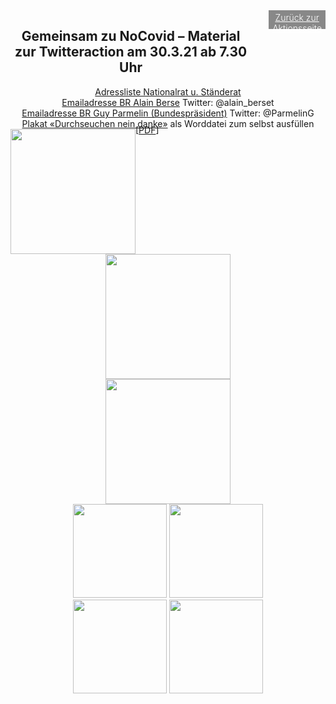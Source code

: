 <html>
  <head>
    <title>Gemeinsam zu NoCovid</title>
    <meta charset="utf-8" />
    <meta http-equiv="expires" content="0">
  <style>
 /* FONTS */
 @import url("https://fonts.googleapis.com/css?family=Open+Sans+Condensed:300,700");
</style>
  </head>
  <body>
  <header>
 <div style="display:flex;"><h2>Gemeinsam zu NoCovid – Material zur Twitteraction am 30.3.21 ab 7.30 Uhr</h2> <div style="margin-left:2em;padding:3px 6px 0 6px;background-color:#888;color:#fff;font-weight:300;height:27px!important;"><a href="material" style="color:#fff;">Zurück zur Aktionsseite</a></div></div>
<div class="twocol">
<div class="ntext">
  <a href="https://github.com/pnwscm60/CovidStrategyCH/raw/main/strategy/raete.pdf">Adressliste Nationalrat u. Ständerat</a><br/>
  <a href="mailto:info@gs-edi.admin.ch">Emailadresse BR Alain Berse</a> Twitter: @alain_berset<br/>
  <a href="mailto:info@gs-edi.admin.ch">Emailadresse BR Guy Parmelin (Bundespräsident)</a> Twitter: @ParmelinG<br/>
  <a href="https://github.com/pnwscm60/CovidStrategyCH/raw/main/strategy/DurchseuchungNeinDanke.docx">Plakat «Durchseuchen nein danke»</a> als Worddatei zum selbst ausfüllen<br/>
  <div style="display:flex;"><a href="https://user-images.githubusercontent.com/46749603/112768543-c4319580-901c-11eb-95fd-c7db4ca744d4.png"><img src="https://user-images.githubusercontent.com/46749603/112768543-c4319580-901c-11eb-95fd-c7db4ca744d4.png" style="width:200px;"></a><div style="margin-top:-0.5em;"> [<a href="https://github.com/pnwscm60/CovidStrategyCH/raw/main/images/nocovidhand.pdf">PDF</a>]</div></div>
  <a href="https://user-images.githubusercontent.com/46749603/112768589-ff33c900-901c-11eb-895b-2e2e48f2e3a8.png"><img src="https://user-images.githubusercontent.com/46749603/112768589-ff33c900-901c-11eb-895b-2e2e48f2e3a8.png" style="width:200px;"></a><br/>
  <a href="https://user-images.githubusercontent.com/46749603/112768609-12469900-901d-11eb-982f-8829b65fc75d.png"><img src="https://user-images.githubusercontent.com/46749603/112768609-12469900-901d-11eb-982f-8829b65fc75d.png" style="width:200px;"></a><br/>
  <a href="https://user-images.githubusercontent.com/46749603/112768590-ffcc5f80-901c-11eb-85e6-d1f87bd256f6.png"><img src="https://user-images.githubusercontent.com/46749603/112768590-ffcc5f80-901c-11eb-85e6-d1f87bd256f6.png" style="width:150px;"></a>
  <a href="https://user-images.githubusercontent.com/46749603/112769837-8edc7600-9023-11eb-9df9-80bfb6f6e713.png"><img src="https://user-images.githubusercontent.com/46749603/112769837-8edc7600-9023-11eb-9df9-80bfb6f6e713.png" style="width:150px;"></a>
  <br/>
  <a href="https://user-images.githubusercontent.com/46749603/112769838-8f750c80-9023-11eb-9a5c-33d8cd4d9e5b.png"><img src="https://user-images.githubusercontent.com/46749603/112769838-8f750c80-9023-11eb-9a5c-33d8cd4d9e5b.png" style="width:150px;"></a>
  <a href="https://user-images.githubusercontent.com/46749603/112769839-900da300-9023-11eb-8b4a-ca4a2a02dbb7.png"><img src="https://user-images.githubusercontent.com/46749603/112769839-900da300-9023-11eb-8b4a-ca4a2a02dbb7.png" style="width:150px;"></a>
  <br/>  
  </div>
    </div>
